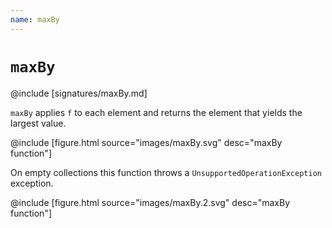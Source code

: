 ```yaml
---
name: maxBy
---
```


# `maxBy`

@include [signatures/maxBy.md]

`maxBy` applies `f` to each element and returns the element that yields the largest value.

@include [figure.html source="images/maxBy.svg" desc="maxBy function"]

On empty collections this function throws a `UnsupportedOperationException` exception.

@include [figure.html source="images/maxBy.2.svg" desc="maxBy function"]
